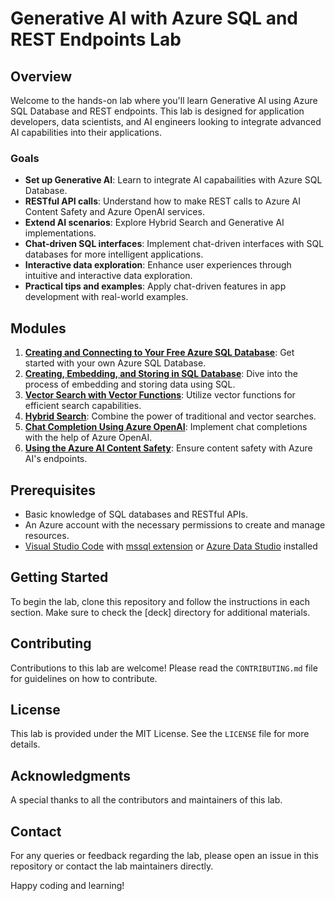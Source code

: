 # Generative AI with Azure SQL and REST Endpoints Lab

## Overview
Welcome to the hands-on lab where you'll learn Generative AI using Azure SQL Database and REST endpoints. This lab is designed for application developers, data scientists, and AI engineers looking to integrate advanced AI capabilities into their applications.

### Goals
- **Set up Generative AI**: Learn to integrate AI capabailities with Azure SQL Database.
- **RESTful API calls**: Understand how to make REST calls to Azure AI Content Safety and Azure OpenAI services.
- **Extend AI scenarios**: Explore Hybrid Search and Generative AI implementations.
- **Chat-driven SQL interfaces**: Implement chat-driven interfaces with SQL databases for more intelligent applications.
- **Interactive data exploration**: Enhance user experiences through intuitive and interactive data exploration.
- **Practical tips and examples**: Apply chat-driven features in app development with real-world examples.

## Modules
1. **[Creating and Connecting to Your Free Azure SQL Database](./docs/1-create-azure-SQL-database.md)**: Get started with your own Azure SQL Database.
2. **[Creating, Embedding, and Storing in SQL Database](./docs/2-creating-embedding-and-storing-in-SQL-database.md)**: Dive into the process of embedding and storing data using SQL.
3. **[Vector Search with Vector Functions](./docs/3-vector-search-with-vector-functions.md)**: Utilize vector functions for efficient search capabilities.
4. **[Hybrid Search](./docs/4-hybrid-search.md)**: Combine the power of traditional and vector searches.
5. **[Chat Completion Using Azure OpenAI](./docs/5-chat-completion-using-azure-openai.md)**: Implement chat completions with the help of Azure OpenAI.
6. **[Using the Azure AI Content Safety](./docs/6-content-safety.md)**: Ensure content safety with Azure AI's endpoints.

## Prerequisites
- Basic knowledge of SQL databases and RESTful APIs.
- An Azure account with the necessary permissions to create and manage resources.
- [Visual Studio Code](https://code.visualstudio.com/learntocode?) with [mssql extension](https://learn.microsoft.com/en-us/sql/tools/visual-studio-code/sql-server-develop-use-vscode?view=sql-server-ver16) or [Azure Data Studio](https://learn.microsoft.com/en-us/azure-data-studio/download-azure-data-studio) installed

## Getting Started
To begin the lab, clone this repository and follow the instructions in each section. Make sure to check the [deck] directory for additional materials.

## Contributing
Contributions to this lab are welcome! Please read the `CONTRIBUTING.md` file for guidelines on how to contribute.

## License
This lab is provided under the MIT License. See the `LICENSE` file for more details.

## Acknowledgments
A special thanks to all the contributors and maintainers of this lab. 

## Contact
For any queries or feedback regarding the lab, please open an issue in this repository or contact the lab maintainers directly.

Happy coding and learning!
